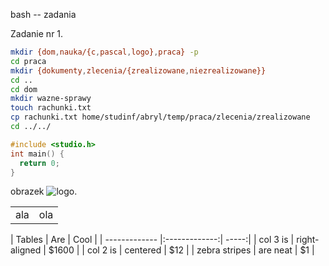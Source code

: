 bash -- zadania

Zadanie nr 1.

```sh
mkdir {dom,nauka/{c,pascal,logo},praca} -p
cd praca
mkdir {dokumenty,zlecenia/{zrealizowane,niezrealizowane}}
cd ..
cd dom
mkdir wazne-sprawy
touch rachunki.txt
cp rachunki.txt home/studinf/abryl/temp/praca/zlecenia/zrealizowane
cd ../../
```
```c
#include <studio.h>
int main() {
  return 0;
}
```

obrazek
![logo](http://tecadmin.net/wp-content/uploads/2013/02/bash-logo.jpg).

<table>
<tr><td>ala<td>ola
</table>
| Tables        | Are           | Cool  |
| ------------- |:-------------:| -----:|
| col 3 is      | right-aligned | $1600 |
| col 2 is      | centered      |   $12 |
| zebra stripes | are neat      |    $1 |

